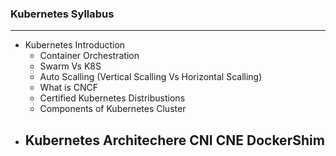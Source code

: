 ### Kubernetes Syllabus
-----------------------
- Kubernetes Introduction
  - Container Orchestration
  - Swarm Vs K8S
  - Auto Scalling (Vertical Scalling Vs Horizontal Scalling)
  - What is CNCF
  - Certified Kubernetes Distribustions
  - Components of Kubernetes Cluster
- Kubernetes Architechere CNI CNE DockerShim
  - 
